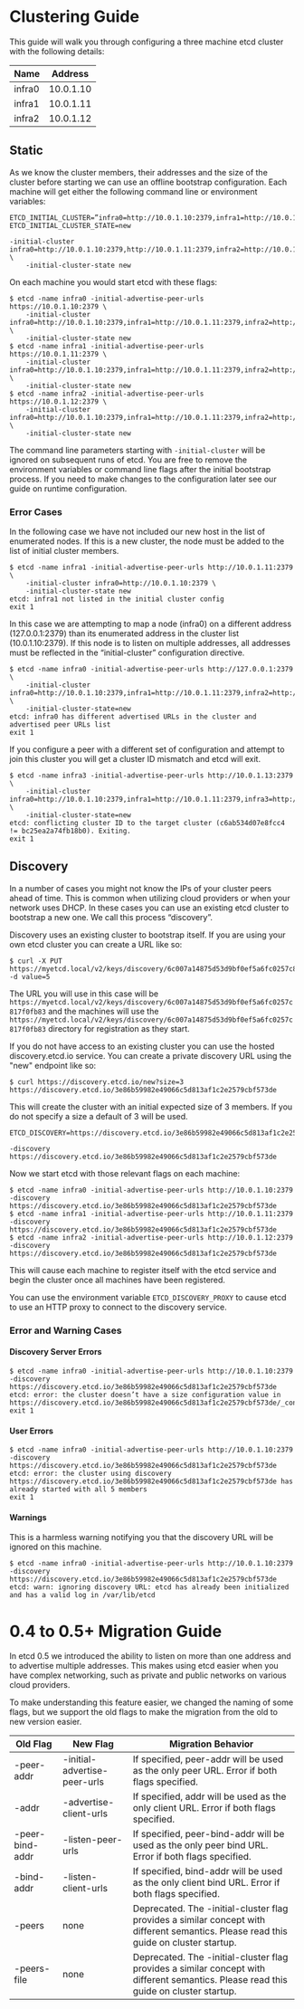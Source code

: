 # Clustering Guide

This guide will walk you through configuring a three machine etcd cluster with
the following details:

|Name	|Address	|
|-------|---------------|
|infra0	|10.0.1.10	|
|infra1	|10.0.1.11	|
|infra2	|10.0.1.12	|

## Static

As we know the cluster members, their addresses and the size of the cluster
before starting we can use an offline bootstrap configuration. Each machine
will get either the following command line or environment variables:

```
ETCD_INITIAL_CLUSTER=”infra0=http://10.0.1.10:2379,infra1=http://10.0.1.11:2379,infra2=http://10.0.1.12:2379”
ETCD_INITIAL_CLUSTER_STATE=new
```

```
-initial-cluster infra0=http://10.0.1.10:2379,http://10.0.1.11:2379,infra2=http://10.0.1.12:2379 \
	-initial-cluster-state new
```

On each machine you would start etcd with these flags:

```
$ etcd -name infra0 -initial-advertise-peer-urls https://10.0.1.10:2379 \
	-initial-cluster infra0=http://10.0.1.10:2379,infra1=http://10.0.1.11:2379,infra2=http://10.0.1.12:2379 \
	-initial-cluster-state new
$ etcd -name infra1 -initial-advertise-peer-urls https://10.0.1.11:2379 \
	-initial-cluster infra0=http://10.0.1.10:2379,infra1=http://10.0.1.11:2379,infra2=http://10.0.1.12:2379 \
	-initial-cluster-state new
$ etcd -name infra2 -initial-advertise-peer-urls https://10.0.1.12:2379 \
	-initial-cluster infra0=http://10.0.1.10:2379,infra1=http://10.0.1.11:2379,infra2=http://10.0.1.12:2379 \
	-initial-cluster-state new
```

The command line parameters starting with `-initial-cluster` will be ignored on
subsequent runs of etcd. You are free to remove the environment variables or
command line flags after the initial bootstrap process. If you need to make
changes to the configuration later see our guide on runtime configuration.

### Error Cases

In the following case we have not included our new host in the list of
enumerated nodes. If this is a new cluster, the node must be added to the list
of initial cluster members.
```
$ etcd -name infra1 -initial-advertise-peer-urls http://10.0.1.11:2379 \
	-initial-cluster infra0=http://10.0.1.10:2379 \
	-initial-cluster-state new
etcd: infra1 not listed in the initial cluster config
exit 1
```

In this case we are attempting to map a node (infra0) on a different address
(127.0.0.1:2379) than its enumerated address in the cluster list
(10.0.1.10:2379). If this node is to listen on multiple addresses, all
addresses must be reflected in the “initial-cluster” configuration directive.

```
$ etcd -name infra0 -initial-advertise-peer-urls http://127.0.0.1:2379 \
	-initial-cluster infra0=http://10.0.1.10:2379,infra1=http://10.0.1.11:2379,infra2=http://10.0.1.12:2379 \
	-initial-cluster-state=new
etcd: infra0 has different advertised URLs in the cluster and advertised peer URLs list
exit 1
```

If you configure a peer with a different set of configuration and attempt to
join this cluster you will get a cluster ID mismatch and etcd will exit.

```
$ etcd -name infra3 -initial-advertise-peer-urls http://10.0.1.13:2379 \
	-initial-cluster infra0=http://10.0.1.10:2379,infra1=http://10.0.1.11:2379,infra3=http://10.0.1.13:2379 \
	-initial-cluster-state=new
etcd: conflicting cluster ID to the target cluster (c6ab534d07e8fcc4 != bc25ea2a74fb18b0). Exiting.
exit 1
```


## Discovery

In a number of cases you might not know the IPs of your cluster peers ahead of
time. This is common when utilizing cloud providers or when your network uses
DHCP. In these cases you can use an existing etcd cluster to bootstrap a new
one. We call this process “discovery”.

Discovery uses an existing cluster to bootstrap itself.  If you are using your
own etcd cluster you can create a URL like so:

```
$ curl -X PUT https://myetcd.local/v2/keys/discovery/6c007a14875d53d9bf0ef5a6fc0257c817f0fb83/_config/size -d value=5
```

The URL you will use in this case will be
`https://myetcd.local/v2/keys/discovery/6c007a14875d53d9bf0ef5a6fc0257c817f0fb83`
and the machines will use the
`https://myetcd.local/v2/keys/discovery/6c007a14875d53d9bf0ef5a6fc0257c817f0fb83`
directory for registration as they start.

If you do not have access to an existing cluster you can use the hosted
discovery.etcd.io service.  You can create a private discovery URL using the
"new" endpoint like so:

```
$ curl https://discovery.etcd.io/new?size=3
https://discovery.etcd.io/3e86b59982e49066c5d813af1c2e2579cbf573de
```

This will create the cluster with an initial expected size of 3 members. If you
do not specify a size a default of 3 will be used.

```
ETCD_DISCOVERY=https://discovery.etcd.io/3e86b59982e49066c5d813af1c2e2579cbf573de
```

```
-discovery https://discovery.etcd.io/3e86b59982e49066c5d813af1c2e2579cbf573de
```

Now we start etcd with those relevant flags on each machine:

```
$ etcd -name infra0 -initial-advertise-peer-urls http://10.0.1.10:2379 -discovery https://discovery.etcd.io/3e86b59982e49066c5d813af1c2e2579cbf573de
$ etcd -name infra1 -initial-advertise-peer-urls http://10.0.1.11:2379 -discovery https://discovery.etcd.io/3e86b59982e49066c5d813af1c2e2579cbf573de
$ etcd -name infra2 -initial-advertise-peer-urls http://10.0.1.12:2379 -discovery https://discovery.etcd.io/3e86b59982e49066c5d813af1c2e2579cbf573de
```

This will cause each machine to register itself with the etcd service and begin
the cluster once all machines have been registered.

You can use the environment variable `ETCD_DISCOVERY_PROXY` to cause etcd to use an HTTP proxy to connect to the discovery service.

### Error and Warning Cases

#### Discovery Server Errors

```
$ etcd -name infra0 -initial-advertise-peer-urls http://10.0.1.10:2379 -discovery https://discovery.etcd.io/3e86b59982e49066c5d813af1c2e2579cbf573de
etcd: error: the cluster doesn’t have a size configuration value in https://discovery.etcd.io/3e86b59982e49066c5d813af1c2e2579cbf573de/_config
exit 1
```

#### User Errors

```
$ etcd -name infra0 -initial-advertise-peer-urls http://10.0.1.10:2379 -discovery https://discovery.etcd.io/3e86b59982e49066c5d813af1c2e2579cbf573de
etcd: error: the cluster using discovery https://discovery.etcd.io/3e86b59982e49066c5d813af1c2e2579cbf573de has already started with all 5 members
exit 1
```

#### Warnings

This is a harmless warning notifying you that the discovery URL will be
ignored on this machine.

```
$ etcd -name infra0 -initial-advertise-peer-urls http://10.0.1.10:2379 -discovery https://discovery.etcd.io/3e86b59982e49066c5d813af1c2e2579cbf573de
etcd: warn: ignoring discovery URL: etcd has already been initialized and has a valid log in /var/lib/etcd
```

# 0.4 to 0.5+ Migration Guide

In etcd 0.5 we introduced the ability to listen on more than one address and to
advertise multiple addresses. This makes using etcd easier when you have
complex networking, such as private and public networks on various cloud
providers.

To make understanding this feature easier, we changed the naming of some flags,
but we support the old flags to make the migration from the old to new version
easier.

|Old Flag		|New Flag		|Migration Behavior									|
|-----------------------|-----------------------|---------------------------------------------------------------------------------------|
|-peer-addr		|-initial-advertise-peer-urls 	|If specified, peer-addr will be used as the only peer URL. Error if both flags specified.|
|-addr			|-advertise-client-urls	|If specified, addr will be used as the only client URL. Error if both flags specified.|
|-peer-bind-addr	|-listen-peer-urls	|If specified, peer-bind-addr will be used as the only peer bind URL. Error if both flags specified.|
|-bind-addr		|-listen-client-urls	|If specified, bind-addr will be used as the only client bind URL. Error if both flags specified.|
|-peers			|none			|Deprecated. The -initial-cluster flag provides a similar concept with different semantics. Please read this guide on cluster startup.|
|-peers-file		|none			|Deprecated. The -initial-cluster flag provides a similar concept with different semantics. Please read this guide on cluster startup.|
